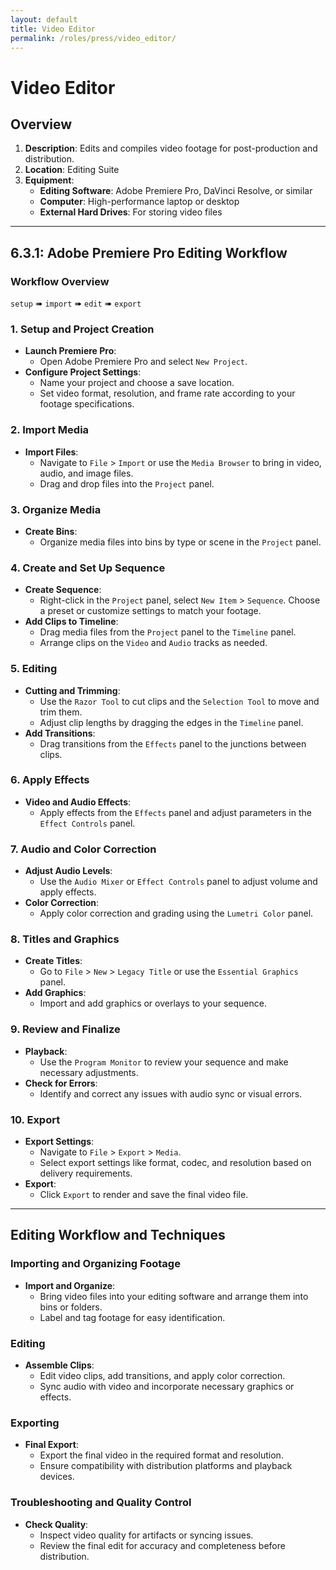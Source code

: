 ```yaml
---
layout: default
title: Video Editor
permalink: /roles/press/video_editor/
---
```


# Video Editor

## Overview
1. **Description**: Edits and compiles video footage for post-production and distribution.
2. **Location**: Editing Suite
3. **Equipment**:
   - **Editing Software**: Adobe Premiere Pro, DaVinci Resolve, or similar
   - **Computer**: High-performance laptop or desktop
   - **External Hard Drives**: For storing video files

---

## 6.3.1: Adobe Premiere Pro Editing Workflow

### Workflow Overview
`setup` ➠ `import` ➠ `edit` ➠ `export`

### 1. Setup and Project Creation
- **Launch Premiere Pro**:
  - Open Adobe Premiere Pro and select `New Project`.
- **Configure Project Settings**:
  - Name your project and choose a save location.
  - Set video format, resolution, and frame rate according to your footage specifications.

### 2. Import Media
- **Import Files**:
  - Navigate to `File` > `Import` or use the `Media Browser` to bring in video, audio, and image files.
  - Drag and drop files into the `Project` panel.

### 3. Organize Media
- **Create Bins**:
  - Organize media files into bins by type or scene in the `Project` panel.

### 4. Create and Set Up Sequence
- **Create Sequence**:
  - Right-click in the `Project` panel, select `New Item` > `Sequence`. Choose a preset or customize settings to match your footage.
- **Add Clips to Timeline**:
  - Drag media files from the `Project` panel to the `Timeline` panel.
  - Arrange clips on the `Video` and `Audio` tracks as needed.

### 5. Editing
- **Cutting and Trimming**:
  - Use the `Razor Tool` to cut clips and the `Selection Tool` to move and trim them.
  - Adjust clip lengths by dragging the edges in the `Timeline` panel.
- **Add Transitions**:
  - Drag transitions from the `Effects` panel to the junctions between clips.

### 6. Apply Effects
- **Video and Audio Effects**:
  - Apply effects from the `Effects` panel and adjust parameters in the `Effect Controls` panel.

### 7. Audio and Color Correction
- **Adjust Audio Levels**:
  - Use the `Audio Mixer` or `Effect Controls` panel to adjust volume and apply effects.
- **Color Correction**:
  - Apply color correction and grading using the `Lumetri Color` panel.

### 8. Titles and Graphics
- **Create Titles**:
  - Go to `File` > `New` > `Legacy Title` or use the `Essential Graphics` panel.
- **Add Graphics**:
  - Import and add graphics or overlays to your sequence.

### 9. Review and Finalize
- **Playback**:
  - Use the `Program Monitor` to review your sequence and make necessary adjustments.
- **Check for Errors**:
  - Identify and correct any issues with audio sync or visual errors.

### 10. Export
- **Export Settings**:
  - Navigate to `File` > `Export` > `Media`.
  - Select export settings like format, codec, and resolution based on delivery requirements.
- **Export**:
  - Click `Export` to render and save the final video file.

---

## Editing Workflow and Techniques

### Importing and Organizing Footage
- **Import and Organize**:
  - Bring video files into your editing software and arrange them into bins or folders.
  - Label and tag footage for easy identification.

### Editing
- **Assemble Clips**:
  - Edit video clips, add transitions, and apply color correction.
  - Sync audio with video and incorporate necessary graphics or effects.

### Exporting
- **Final Export**:
  - Export the final video in the required format and resolution.
  - Ensure compatibility with distribution platforms and playback devices.

### Troubleshooting and Quality Control
- **Check Quality**:
  - Inspect video quality for artifacts or syncing issues.
  - Review the final edit for accuracy and completeness before distribution.
